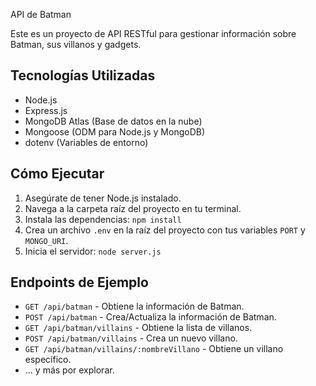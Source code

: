 API de Batman

Este es un proyecto de API RESTful para gestionar información sobre Batman, sus villanos y gadgets.

## Tecnologías Utilizadas
* Node.js
* Express.js
* MongoDB Atlas (Base de datos en la nube)
* Mongoose (ODM para Node.js y MongoDB)
* dotenv (Variables de entorno)

## Cómo Ejecutar
1.  Asegúrate de tener Node.js instalado.
2.  Navega a la carpeta raíz del proyecto en tu terminal.
3.  Instala las dependencias: `npm install`
4.  Crea un archivo `.env` en la raíz del proyecto con tus variables `PORT` y `MONGO_URI`.
5.  Inicia el servidor: `node server.js`

## Endpoints de Ejemplo
* `GET /api/batman` - Obtiene la información de Batman.
* `POST /api/batman` - Crea/Actualiza la información de Batman.
* `GET /api/batman/villains` - Obtiene la lista de villanos.
* `POST /api/batman/villains` - Crea un nuevo villano.
* `GET /api/batman/villains/:nombreVillano` - Obtiene un villano específico.
* ... y más por explorar.

